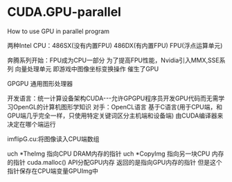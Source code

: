 # CUDA.GPU-parallel
How to use GPU in parallel program

两种Intel CPU：486SX(没有内置FPU) 486DX(有内置FPU)
FPU(浮点运算单元)

奔腾系列开始：FPU成为CPU一部分
为了提高FPU性能，Nvidia引入MMX,SSE系列 向量处理单元 
即游戏中图像坐标变换操作 催生了GPU

GPGPU 通用图形处理器

开发语言：统一计算设备架构CUDA---允许GPGPU程序员开发GPU代码而无需学习OpenGL的计算机图形学知识
对手：OpenCL语言
基于C语言(用于CPU端，和GPU端几乎完全一样，只使用特定关键词区分主机端和设备端) 由CUDA编译器来决定在哪个端运行

imflipG.cu:将图像读入CPU端数组

uch *TheImg 指向CPU DRAM内存的指针
uch *CopyImg 指向另一块CPU 内存的指针
cuda.malloc() API分配GPU内存 返回的是指向GPU内存的指针 但是这个指针保存在CPU端变量GPUImg中
